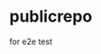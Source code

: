 # publicrepo
for e2e test

























































































































































































































































































































































































































































































































































































































































































































































































































































































































































































































































































































































































































































































































































































































































































































































































































































































































































































































































































































































































































































































































































































































































































































































































































































































































































































































































































































































































































































































































































































































































































































































































































































































































































































































































































































































































































































































































































































































































































































































































































































































































































































































































































































































































































































































































































































































